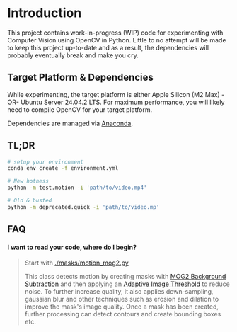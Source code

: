 # Introduction
This project contains work-in-progress (WIP) code for experimenting with Computer Vision using OpenCV in Python. Little 
to no attempt will be made to keep this project up-to-date and as a result, the dependencies will probably eventually 
break and make you cry.

## Target Platform & Dependencies
While experimenting, the target platform is either Apple Silicon (M2 Max) -OR- Ubuntu Server 24.04.2 LTS.
For maximum performance, you will likely need to compile OpenCV for your target platform.

Dependencies are managed via [Anaconda](https://anaconda.org/anaconda/python).

## TL;DR
```bash
# setup your environment
conda env create -f environment.yml

# New hotness
python -m test.motion -i 'path/to/video.mp4'

# Old & busted
python -m deprecated.quick -i 'path/to/video.mp'
```

## FAQ
#### I want to read your code, where do I begin?
> Start with [./masks/motion_mog2.py](./masks/motion_mog2.py)
> 
> This class detects motion by creating masks with [MOG2 Background Subtraction](https://docs.opencv.org/4.x/d1/dc5/tutorial_background_subtraction.html)
> and then applying an [Adaptive Image Threshold](https://docs.opencv.org/4.x/d7/d4d/tutorial_py_thresholding.html) to reduce noise.
> To further increase quality, it also applies down-sampling, gaussian blur and other techniques such as erosion and dilation
> to improve the mask's image quality. Once a mask has been created, further processing can detect contours and create 
> bounding boxes etc.
